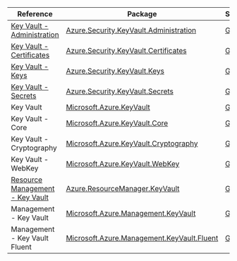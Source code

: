 | Reference | Package | Source |
|---|---|---|
|[Key Vault - Administration](security.keyvault.administration-readme.md)|[Azure.Security.KeyVault.Administration](https://www.nuget.org/packages/Azure.Security.KeyVault.Administration)|[Github](https://github.com/Azure/azure-sdk-for-net/blob/main/sdk/keyvault/Azure.Security.KeyVault.Administration)|
|[Key Vault - Certificates](security.keyvault.certificates-readme.md)|[Azure.Security.KeyVault.Certificates](https://www.nuget.org/packages/Azure.Security.KeyVault.Certificates)|[Github](https://github.com/Azure/azure-sdk-for-net/blob/main/sdk/keyvault/Azure.Security.KeyVault.Certificates)|
|[Key Vault - Keys](security.keyvault.keys-readme.md)|[Azure.Security.KeyVault.Keys](https://www.nuget.org/packages/Azure.Security.KeyVault.Keys)|[Github](https://github.com/Azure/azure-sdk-for-net/blob/main/sdk/keyvault/Azure.Security.KeyVault.Keys)|
|[Key Vault - Secrets](security.keyvault.secrets-readme.md)|[Azure.Security.KeyVault.Secrets](https://www.nuget.org/packages/Azure.Security.KeyVault.Secrets)|[Github](https://github.com/Azure/azure-sdk-for-net/blob/main/sdk/keyvault/Azure.Security.KeyVault.Secrets)|
|Key Vault|[Microsoft.Azure.KeyVault](https://www.nuget.org/packages/Microsoft.Azure.KeyVault)|[Github](https://github.com/Azure/azure-sdk-for-net)|
|Key Vault - Core|[Microsoft.Azure.KeyVault.Core](https://www.nuget.org/packages/Microsoft.Azure.KeyVault.Core)|[Github](https://github.com/Azure/azure-sdk-for-net)|
|Key Vault - Cryptography|[Microsoft.Azure.KeyVault.Cryptography](https://www.nuget.org/packages/Microsoft.Azure.KeyVault.Cryptography)|[Github](https://github.com/Azure/azure-sdk-for-net)|
|Key Vault - WebKey|[Microsoft.Azure.KeyVault.WebKey](https://www.nuget.org/packages/Microsoft.Azure.KeyVault.WebKey)|[Github](https://github.com/Azure/azure-sdk-for-net)|
|[Resource Management - Key Vault](resourcemanager.keyvault-readme.md)|[Azure.ResourceManager.KeyVault](https://www.nuget.org/packages/Azure.ResourceManager.KeyVault)|[Github](https://github.com/Azure/azure-sdk-for-net/blob/main/sdk/keyvault/Azure.ResourceManager.KeyVault)|
|Management - Key Vault|[Microsoft.Azure.Management.KeyVault](https://www.nuget.org/packages/Microsoft.Azure.Management.KeyVault)|[Github](https://github.com/Azure/azure-sdk-for-net)|
|Management - Key Vault Fluent|[Microsoft.Azure.Management.KeyVault.Fluent](https://www.nuget.org/packages/Microsoft.Azure.Management.KeyVault.Fluent)|[Github](https://github.com/Azure/azure-sdk-for-net)|
